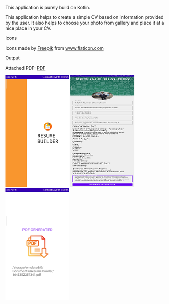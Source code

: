 This application is purely build on Kotlin.

This application helps to create a simple CV based on information provided by the user.
It also helps to choose your photo from gallery and place it at a nice place in your CV.

Icons<div>Icons made by <a href="https://www.freepik.com" title="Freepik">Freepik</a> from <a href="https://www.flaticon.com/" title="Flaticon">www.flaticon.com</a></div>

Output<div>Attached PDF: <a href="https://github.com/Mohit-Kumar23/Resume_Builder/blob/main/screen_screenshots/1645352257341.pdf" title="PDF">PDF</a></div>

<div></div>
<!DOCTYPE html>
<html>
<body>
<div>
<img src="https://github.com/Mohit-Kumar23/Resume_Builder/blob/main/screen_screenshots/Splash_screen.jpg" width="200" height="350">
<img src="https://github.com/Mohit-Kumar23/Resume_Builder/blob/main/screen_screenshots/Details_Page.png" width="200" height="350">
</div>
<div>  
<img src="https://github.com/Mohit-Kumar23/Resume_Builder/blob/main/screen_screenshots/Final_Page.jpg" width="200" height="350">
</div>
</body>
</html>
